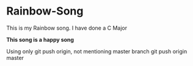 # Rainbow-Song
This is my Rainbow song. I have done a C Major

__This song is a happy song__

Using only git push origin, not mentioning master branch
git push origin master
